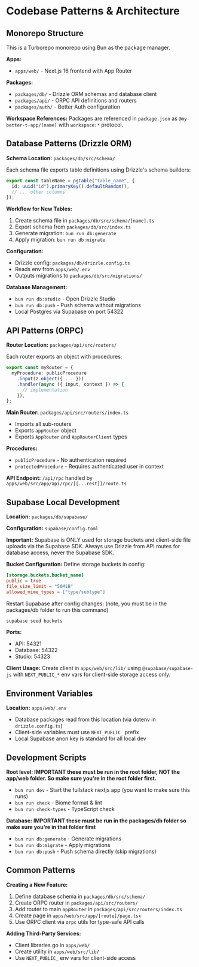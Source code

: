 # Codebase Patterns & Architecture

## Monorepo Structure

This is a Turborepo monorepo using Bun as the package manager.

**Apps:**
- `apps/web/` - Next.js 16 frontend with App Router

**Packages:**
- `packages/db/` - Drizzle ORM schemas and database client
- `packages/api/` - ORPC API definitions and routers
- `packages/auth/` - Better Auth configuration

**Workspace References:**
Packages are referenced in `package.json` as `@my-better-t-app/[name]` with `workspace:*` protocol.

## Database Patterns (Drizzle ORM)

**Schema Location:** `packages/db/src/schema/`

Each schema file exports table definitions using Drizzle's schema builders:
```typescript
export const tableName = pgTable("table_name", {
  id: uuid("id").primaryKey().defaultRandom(),
  // ... other columns
});
```

**Workflow for New Tables:**
1. Create schema file in `packages/db/src/schema/[name].ts`
2. Export schema from `packages/db/src/index.ts`
3. Generate migration: `bun run db:generate`
4. Apply migration: `bun run db:migrate`

**Configuration:**
- Drizzle config: `packages/db/drizzle.config.ts`
- Reads env from `apps/web/.env`
- Outputs migrations to `packages/db/src/migrations/`

**Database Management:**
- `bun run db:studio` - Open Drizzle Studio
- `bun run db:push` - Push schema without migrations
- Local Postgres via Supabase on port 54322

## API Patterns (ORPC)

**Router Location:** `packages/api/src/routers/`

Each router exports an object with procedures:
```typescript
export const myRouter = {
  myProcedure: publicProcedure
    .input(z.object({ ... }))
    .handler(async ({ input, context }) => {
      // implementation
    }),
};
```

**Main Router:** `packages/api/src/routers/index.ts`
- Imports all sub-routers
- Exports `appRouter` object
- Exports `AppRouter` and `AppRouterClient` types

**Procedures:**
- `publicProcedure` - No authentication required
- `protectedProcedure` - Requires authenticated user in context

**API Endpoint:** `/api/rpc` handled by `apps/web/src/app/api/rpc/[[...rest]]/route.ts`

## Supabase Local Development

**Location:** `packages/db/supabase/`

**Configuration:** `supabase/config.toml`

**Important:** Supabase is ONLY used for storage buckets and client-side file uploads via the Supabase SDK. Always use Drizzle from API routes for database access, never the Supabase SDK.

**Bucket Configuration:**
Define storage buckets in config:
```toml
[storage.buckets.bucket_name]
public = true
file_size_limit = "50MiB"
allowed_mime_types = ["type/subtype"]
```

Restart Supabase after config changes: (note, you must be in the packages/db folder to run this command)
```bash
supabase seed buckets
```

**Ports:**
- API: 54321
- Database: 54322
- Studio: 54323

**Client Usage:**
Create client in `apps/web/src/lib/` using `@supabase/supabase-js` with `NEXT_PUBLIC_*` env vars for client-side storage access only.

## Environment Variables

**Location:** `apps/web/.env`

- Database packages read from this location (via dotenv in `drizzle.config.ts`)
- Client-side variables must use `NEXT_PUBLIC_` prefix
- Local Supabase anon key is standard for all local dev

## Development Scripts

**Root level: IMPORTANT these must be run in the root folder, NOT the app/web folder. So make sure you're in the root folder first.**
- `bun run dev` - Start the fullstack nextjs app (you want to make sure this runs)
- `bun run check` - Biome format & lint
- `bun run check-types` - TypeScript check

**Database: IMPORTANT these must be run in the packages/db folder so make sure you're in that folder first**
- `bun run db:generate` - Generate migrations
- `bun run db:migrate` - Apply migrations
- `bun run db:push` - Push schema directly (skip migrations)

## Common Patterns

**Creating a New Feature:**
1. Define database schema in `packages/db/src/schema/`
2. Create ORPC router in `packages/api/src/routers/`
3. Add router to main `appRouter` in `packages/api/src/routers/index.ts`
4. Create page in `apps/web/src/app/[route]/page.tsx`
5. Use ORPC client via `orpc` utils for type-safe API calls

**Adding Third-Party Services:**
- Client libraries go in `apps/web/`
- Create utility in `apps/web/src/lib/`
- Use `NEXT_PUBLIC_` env vars for client-side access
